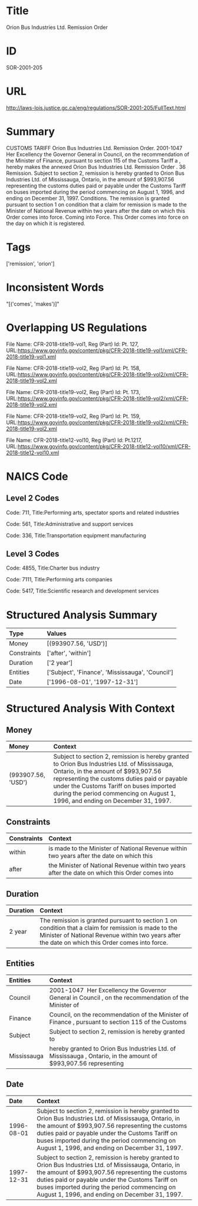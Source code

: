 # Title
Orion Bus Industries Ltd. Remission Order


# ID
SOR-2001-205

# URL
http://laws-lois.justice.gc.ca/eng/regulations/SOR-2001-205/FullText.html


# Summary
CUSTOMS TARIFF Orion Bus Industries Ltd. Remission Order.
2001-1047  Her Excellency the Governor General in Council, on the recommendation of the Minister of Finance, pursuant to section 115 of the  Customs Tariff a , hereby makes the annexed  Orion Bus Industries Ltd. Remission Order .
36 Remission.
Subject to section 2, remission is hereby granted to Orion Bus Industries Ltd. of Mississauga, Ontario, in the amount of $993,907.56 representing the customs duties paid or payable under the  Customs Tariff  on buses imported during the period commencing on August 1, 1996, and ending on December 31, 1997.
Conditions.
The remission is granted pursuant to section 1 on condition that a claim for remission is made to the Minister of National Revenue within two years after the date on which this Order comes into force.
Coming into Force.
This Order comes into force on the day on which it is registered.


# Tags
['remission', 'orion']


# Inconsistent Words
"[('comes', 'makes')]"


# Overlapping US Regulations
File Name: CFR-2018-title19-vol1, Reg (Part) Id: Pt. 127, URL:https://www.govinfo.gov/content/pkg/CFR-2018-title19-vol1/xml/CFR-2018-title19-vol1.xml

File Name: CFR-2018-title19-vol2, Reg (Part) Id: Pt. 158, URL:https://www.govinfo.gov/content/pkg/CFR-2018-title19-vol2/xml/CFR-2018-title19-vol2.xml

File Name: CFR-2018-title19-vol2, Reg (Part) Id: Pt. 173, URL:https://www.govinfo.gov/content/pkg/CFR-2018-title19-vol2/xml/CFR-2018-title19-vol2.xml

File Name: CFR-2018-title19-vol2, Reg (Part) Id: Pt. 159, URL:https://www.govinfo.gov/content/pkg/CFR-2018-title19-vol2/xml/CFR-2018-title19-vol2.xml

File Name: CFR-2018-title12-vol10, Reg (Part) Id: Pt.1217, URL:https://www.govinfo.gov/content/pkg/CFR-2018-title12-vol10/xml/CFR-2018-title12-vol10.xml




# NAICS Code
## Level 2 Codes
Code: 711, Title:Performing arts, spectator sports and related industries

Code: 561, Title:Administrative and support services

Code: 336, Title:Transportation equipment manufacturing




## Level 3 Codes
Code: 4855, Title:Charter bus industry

Code: 7111, Title:Performing arts companies

Code: 5417, Title:Scientific research and development services







# Structured Analysis Summary
| Type        | Values                                           |
|:------------|:-------------------------------------------------|
| Money       | [(993907.56, 'USD')]                             |
| Constraints | ['after', 'within']                              |
| Duration    | ['2 year']                                       |
| Entities    | ['Subject', 'Finance', 'Mississauga', 'Council'] |
| Date        | ['1996-08-01', '1997-12-31']                     |


# Structured Analysis With Context
 


## Money
| Money              | Context                                                                                                                                                                                                                                                                                                            |
|:-------------------|:-------------------------------------------------------------------------------------------------------------------------------------------------------------------------------------------------------------------------------------------------------------------------------------------------------------------|
| (993907.56, 'USD') | Subject to section 2, remission is hereby granted to Orion Bus Industries Ltd. of Mississauga, Ontario, in the amount of $993,907.56 representing the customs duties paid or payable under the  Customs Tariff  on buses imported during the period commencing on August 1, 1996, and ending on December 31, 1997. |


## Constraints
| Constraints   | Context                                                                                         |
|:--------------|:------------------------------------------------------------------------------------------------|
| within        | is made to the Minister of National Revenue within two years after the date on which this       |
| after         | the Minister of National Revenue within two years after the date on which this Order comes into |


## Duration
| Duration   | Context                                                                                                                                                                                                  |
|:-----------|:---------------------------------------------------------------------------------------------------------------------------------------------------------------------------------------------------------|
| 2 year     | The remission is granted pursuant to section 1 on condition that a claim for remission is made to the Minister of National Revenue within two years after the date on which this Order comes into force. |


## Entities
| Entities    | Context                                                                                                         |
|:------------|:----------------------------------------------------------------------------------------------------------------|
| Council     | 2001-1047  Her Excellency the Governor General in  Council , on the recommendation of the Minister of           |
| Finance     | Council, on the recommendation of the Minister of Finance , pursuant to section 115 of the Customs              |
| Subject     | Subject to section 2, remission is hereby granted to                                                            |
| Mississauga | hereby granted to Orion Bus Industries Ltd. of Mississauga , Ontario, in the amount of $993,907.56 representing |


## Date
| Date       | Context                                                                                                                                                                                                                                                                                                            |
|:-----------|:-------------------------------------------------------------------------------------------------------------------------------------------------------------------------------------------------------------------------------------------------------------------------------------------------------------------|
| 1996-08-01 | Subject to section 2, remission is hereby granted to Orion Bus Industries Ltd. of Mississauga, Ontario, in the amount of $993,907.56 representing the customs duties paid or payable under the  Customs Tariff  on buses imported during the period commencing on August 1, 1996, and ending on December 31, 1997. |
| 1997-12-31 | Subject to section 2, remission is hereby granted to Orion Bus Industries Ltd. of Mississauga, Ontario, in the amount of $993,907.56 representing the customs duties paid or payable under the  Customs Tariff  on buses imported during the period commencing on August 1, 1996, and ending on December 31, 1997. |


